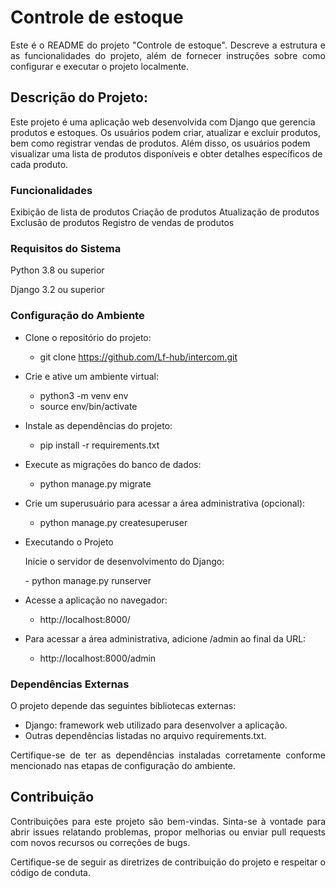 # Controle de estoque
<p align="justify"> Este é o README do projeto "Controle de estoque". Descreve a estrutura e as funcionalidades do projeto, além de fornecer instruções sobre como configurar e executar o projeto localmente.</P>

## Descrição do Projeto:
Este projeto é uma aplicação web desenvolvida com Django que gerencia produtos e estoques. Os usuários podem criar, atualizar e excluir produtos, bem como registrar vendas de produtos. Além disso, os usuários podem visualizar uma lista de produtos disponíveis e obter detalhes específicos de cada produto.

### Funcionalidades
Exibição de lista de produtos
Criação de produtos
Atualização de produtos
Exclusão de produtos
Registro de vendas de produtos

### Requisitos do Sistema
<p align="justify"> Python 3.8 ou superior</p>
<p align="justify"> Django 3.2 ou superior</p>

### Configuração do Ambiente
- Clone o repositório do projeto:
    - git clone https://github.com/Lf-hub/intercom.git

- Crie e ative um ambiente virtual:
    - python3 -m venv env
    - source env/bin/activate

- Instale as dependências do projeto:
    - pip install -r requirements.txt

- Execute as migrações do banco de dados:
    - python manage.py migrate

- Crie um superusuário para acessar a área administrativa (opcional):
    - python manage.py createsuperuser

- Executando o Projeto
  <p align="justify"> Inicie o servidor de desenvolvimento do Django:</p>
     - python manage.py runserver

- Acesse a aplicação no navegador:
    - http://localhost:8000/

- Para acessar a área administrativa, adicione /admin ao final da URL:
    - http://localhost:8000/admin

### Dependências Externas
<p align="justify"> O projeto depende das seguintes bibliotecas externas:</p>

- Django: framework web utilizado para desenvolver a aplicação.
- Outras dependências listadas no arquivo requirements.txt.
<p align="justify"> Certifique-se de ter as dependências instaladas corretamente conforme mencionado nas etapas de configuração do ambiente.</p>

## Contribuição
<p align="justify"> Contribuições para este projeto são bem-vindas. Sinta-se à vontade para abrir issues relatando problemas, propor melhorias ou enviar pull requests com novos recursos ou correções de bugs.</p>

<p align="justify"> Certifique-se de seguir as diretrizes de contribuição do projeto e respeitar o código de conduta.</p>
